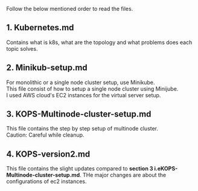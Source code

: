Follow the below mentioned order to read the files.


## 1. Kubernetes.md

  Contains what is k8s, what are the topology and what problems does each topic solves.

## 2. Minikub-setup.md

  For monolithic or a single node cluster setup, use Minikube.  
  This file consist of how to setup a single node cluster using Minijube.  
  I used AWS cloud's EC2 instances for the virtual server setup.  

## 3. KOPS-Multinode-cluster-setup.md

  This file contains the step by step setup of multinode cluster.  
  Caution: Careful while cleanup.

## 4. KOPS-version2.md

  This file contains the slight updates compared to **section 3 i.eKOPS-Multinode-cluster-setup.md**.
  THe major changes are about the configurations of ec2 instances.
  
